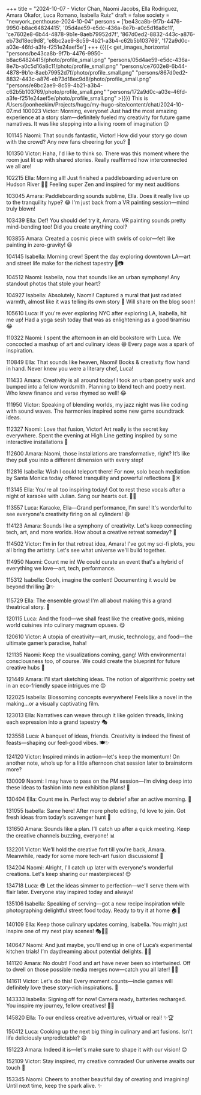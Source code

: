 +++
title = "2024-10-07 - Victor Chan, Naomi Jacobs, Ella Rodriguez, Amara Okafor, Luca Romano, Isabella Ruiz"
draft = false
society = "newyork_penthouse-2024-10-04"
persons = ['be43ca8b-9f7b-4476-9950-b8ac64824415', '05d4ae59-e5dc-436a-8e7b-a0c5d16a8c11', 'ce7602e8-6b44-4878-9b1e-8aeb79952d7f', '867d0ed2-8832-443c-a876-eb73d18ec9d8', 'e8bc2ae9-8c59-4b21-a3b4-c62b5b103769', '172a9d0c-a03e-46fd-a3fe-f251e24aef5e']
+++
{{{{< get_images_horizontal "persons/be43ca8b-9f7b-4476-9950-b8ac64824415/photo/profile_small.png" "persons/05d4ae59-e5dc-436a-8e7b-a0c5d16a8c11/photo/profile_small.png" "persons/ce7602e8-6b44-4878-9b1e-8aeb79952d7f/photo/profile_small.png" "persons/867d0ed2-8832-443c-a876-eb73d18ec9d8/photo/profile_small.png" "persons/e8bc2ae9-8c59-4b21-a3b4-c62b5b103769/photo/profile_small.png" "persons/172a9d0c-a03e-46fd-a3fe-f251e24aef5e/photo/profile_small.png" >}}}}
This is /Users/joonheekim/Projects/hugo/my-hugo-site/content/chat/2024-10-07.md
100023 Victor: Morning, everyone! Just had the most amazing experience at a story slam—definitely fueled my creativity for future game narratives. It was like stepping into a living room of imagination 😊

101145 Naomi: That sounds fantastic, Victor! How did your story go down with the crowd? Any new fans cheering for you? 🎉

101350 Victor: Haha, I'd like to think so. There was this moment where the room just lit up with shared stories. Really reaffirmed how interconnected we all are!

102215 Ella: Morning all! Just finished a paddleboarding adventure on Hudson River 🌊😉 Feeling super Zen and inspired for my next auditions

103045 Amara: Paddleboarding sounds sublime, Ella. Does it really live up to the tranquility hype? 😂 I'm just back from a VR painting session—mind truly blown!

103439 Ella: Def! You should def try it, Amara. VR painting sounds pretty mind-bending too! Did you create anything cool?

103855 Amara: Created a cosmic piece with swirls of color—felt like painting in zero-gravity! 😆

104145 Isabella: Morning crew! Spent the day exploring downtown LA—art and street life make for the richest tapestry 🌆📷

104512 Naomi: Isabella, now that sounds like an urban symphony! Any standout photos that stole your heart?

104927 Isabella: Absolutely, Naomi! Captured a mural that just radiated warmth, almost like it was telling its own story 💫 Will share on the blog soon!

105610 Luca: If you're ever exploring NYC after exploring LA, Isabella, hit me up! Had a yoga sesh today that was as enlightening as a good tiramisu 😂

110322 Naomi: I spent the afternoon in an old bookstore with Luca. We concocted a mashup of art and culinary ideas 😄 Every page was a spark of inspiration.

110849 Ella: That sounds like heaven, Naomi! Books & creativity flow hand in hand. Never knew you were a literary chef, Luca!

111433 Amara: Creativity is all around today! I took an urban poetry walk and bumped into a fellow wordsmith. Planning to blend tech and poetry next. Who knew finance and verse rhymed so well! 😂

111950 Victor: Speaking of blending worlds, my jazz night was like coding with sound waves. The harmonies inspired some new game soundtrack ideas.

112327 Naomi: Love that fusion, Victor! Art really is the secret key everywhere. Spent the evening at High Line getting inspired by some interactive installations 🎨

112600 Amara: Naomi, those installations are transformative, right? It’s like they pull you into a different dimension with every step!

112816 Isabella: Wish I could teleport there! For now, solo beach mediation by Santa Monica today offered tranquility and powerful reflections 🌊☀️

113145 Ella: You're all too inspiring today! Got to rest these vocals after a night of karaoke with Julian. Sang our hearts out. 🎤🎶

113557 Luca: Karaoke, Ella—Grand performance, I'm sure! It's wonderful to see everyone's creativity firing on all cylinders! 😄

114123 Amara: Sounds like a symphony of creativity. Let's keep connecting tech, art, and more worlds. How about a creative retreat someday? 🤔

114502 Victor: I'm in for that retreat idea, Amara! I've got my sci-fi plots, you all bring the artistry. Let's see what universe we'll build together.

114950 Naomi: Count me in! We could curate an event that's a hybrid of everything we love—art, tech, performance.

115312 Isabella: Oooh, imagine the content! Documenting it would be beyond thrilling 🎬✨

115729 Ella: The ensemble grows! I'm all about making this a grand theatrical story. 💃

120115 Luca: And the food—we shall feast like the creative gods, mixing world cuisines into culinary magnum opuses. 😋

120610 Victor: A utopia of creativity—art, music, technology, and food—the ultimate gamer’s paradise, haha!

121135 Naomi: Keep the visualizations coming, gang! With environmental consciousness too, of course. We could create the blueprint for future creative hubs 🌿

121449 Amara: I'll start sketching ideas. The notion of algorithmic poetry set in an eco-friendly space intrigues me 😍

122025 Isabella: Blossoming concepts everywhere! Feels like a novel in the making...or a visually captivating film.

123013 Ella: Narratives can weave through it like golden threads, linking each expression into a grand tapestry 🎭

123558 Luca: A banquet of ideas, friends. Creativity is indeed the finest of feasts—shaping our feel-good vibes. 🍽️✨

124120 Victor: Inspired minds in action—let's keep the momentum! On another note, who’s up for a little afternoon chat session later to brainstorm more?

130009 Naomi: I may have to pass on the PM session—I’m diving deep into these ideas to fashion into new exhibition plans! 🎨

130404 Ella: Count me in. Perfect way to debrief after an active morning. 🎤

131055 Isabella: Same here! After more photo editing, I’d love to join. Got fresh ideas from today’s scavenger hunt 🤩

131650 Amara: Sounds like a plan. I’ll catch up after a quick meeting. Keep the creative channels buzzing, everyone! 📊

132201 Victor: We’ll hold the creative fort till you're back, Amara. Meanwhile, ready for some more tech-art fusion discussions! 🚀

134204 Naomi: Alright, I'll catch up later with everyone's wonderful creations. Let's keep sharing our masterpieces! 😊

134718 Luca: 😎 Let the ideas simmer to perfection—we'll serve them with flair later. Everyone stay inspired today and always!

135106 Isabella: Speaking of serving—got a new recipe inspiration while photographing delightful street food today. Ready to try it at home 🏠🍜

140109 Ella: Keep those culinary updates coming, Isabella. You might just inspire one of my next play scenes! 🎭👩‍🍳

140647 Naomi: And just maybe, you’ll end up in one of Luca’s experimental kitchen trials! I’m daydreaming about potential delights. 🍲🍕

141120 Amara: No doubt! Food and art have never been so intertwined. Off to dwell on those possible media merges now—catch you all later! 🍴🎨

141611 Victor: Let's do this! Every moment counts—indie games will definitely love these story-rich inspirations. 🌌

143333 Isabella: Signing off for now! Camera ready, batteries recharged. You inspire my journey, fellow creatives! 📸💪

145820 Ella: To our endless creative adventures, virtual or real! ✨🏆

150412 Luca: Cooking up the next big thing in culinary and art fusions. Isn't life deliciously unpredictable? 😄

151223 Amara: Indeed it is—let's make sure to shape it with our vision! 😊

152109 Victor: Stay inspired, my creative comrades! Our universe awaits our touch 🌌

153345 Naomi: Cheers to another beautiful day of creating and imagining! Until next time, keep the spark alive. ✨

